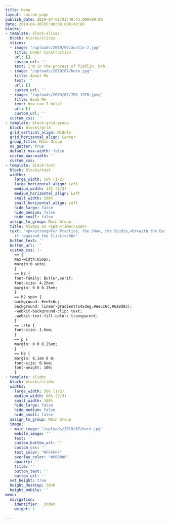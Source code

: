 ```yaml
---
title: Home
layout: custom-page
publish_date: 2019-07-01T03:48:43.000+00:00
date: 2019-06-30T05:00:00.000+00:00
blocks:
- template: block-slices
  block: blocks/slices
  slices:
  - image: "/uploads/2019/07/austin-2.jpg"
    title: Under Construction
    url: []
    custom_url: ''
    text: I'm in the process of fiddlin. Brb.
  - image: "/uploads/2019/07/hero.jpg"
    title: About Me
    text: ''
    url: []
    custom_url: ''
  - image: "/uploads/2019/07/IMG_1970.jpeg"
    title: Book Me
    text: How can I help?
    url: []
    custom_url: ''
  custom_css: ''
- template: block-grid-group
  block: blocks/grid
  grid_vertical_align: Middle
  grid_horizontal_align: Center
  group_title: Main Group
  no_gutter: true
  default_max-width: false
  custom_max-width: ''
  custom_css: ''
- template: block-text
  block: blocks/text
  widths:
    large_width: 50% (1/2)
    large_horizontal_align: Left
    medium_width: 33% (1/3)
    medium_horizontal_align: Left
    small_width: 100%
    small_horizontal_align: Left
    hide_large: false
    hide_medium: false
    hide_small: false
  assign_to_group: Main Group
  title: Always on <span>Time</span>
  text: "<p><strong>For Practice, the Show, the Studio,<br>with the Bass Player</strong></p><h6>(and
    if required the Click)</h6>"
  button_text: ''
  button_url: ''
  custom_css: |-
    == {
    max-width:650px;
    margin:0 auto;
    }
    == h2 {
    font-family: Butler,serif;
    font-size: 4.25em;
    margin: 0 0 0.15em;
    }
    == h2 span {
    background: #ee5c6c;
    background: linear-gradient(145deg,#ee5c6c,#6a0d83);
    -webkit-background-clip: text;
    -webkit-text-fill-color: transparent;
    }
    == .rte {
    font-size: 1.6em;
    }
    == p {
    margin: 0 0 0.25em;
    }
    == h6 {
    margin: 0.1em 0 0;
    font-size: 0.6em;
    font-weight: 100;
    }
- template: slider
  block: blocks/slider
  widths:
    large_width: 50% (1/2)
    medium_width: 66% (2/3)
    small_width: 100%
    hide_large: false
    hide_medium: false
    hide_small: false
  assign_to_group: Main Group
  image:
  - main_image: "/uploads/2019/07/hero.jpg"
    mobile_image: ''
    text: ''
    custom_button_url: ''
    custom_css: ''
    text_color: "#FFFFFF"
    overlay_color: "#000000"
    opacity: ''
    title: ''
    button_text: ''
    button_url: ''
  set_height: true
  height_desktop: 50vh
  height_mobile: ''
menu:
  navigation:
    identifier: _index
    weight: 1

---
```

